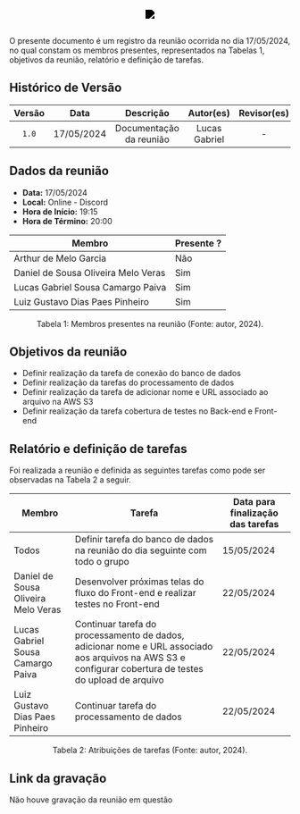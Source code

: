 <br/>
<div style="display: flex; flex-direction: column; justify-content: center; align-items:center;">
    <img src="https://dansousamelo.github.io/RQ_ISP/assets/backlog/BACKLOG-ICON.png" style="filter: brightness(0%);" />
</div>
<br/>
<p align="flex-direction: column; justify">
O presente documento é um registro da reunião ocorrida no dia 17/05/2024, no qual constam os membros presentes,
representados na Tabelas 1, objetivos da reunião, relatório e definição de tarefas.</p>

## Histórico de Versão

| Versão |    Data    |        Descrição        |   Autor(es)   | Revisor(es) |
| :----: | :--------: | :---------------------: | :-----------: | :---------: |
| `1.0`  | 17/05/2024 | Documentação da reunião | Lucas Gabriel |      -      |

## Dados da reunião

- **Data:** 17/05/2024
- **Local:** Online - Discord
- **Hora de Início:** 19:15
- **Hora de Término:** 20:00

| Membro                              | Presente ? |
| ----------------------------------- | ---------- |
| Arthur de Melo Garcia               | Não        |
| Daniel de Sousa Oliveira Melo Veras | Sim        |
| Lucas Gabriel Sousa Camargo Paiva   | Sim        |
| Luiz Gustavo Dias Paes Pinheiro     | Sim        |
<div style="text-align: center">
<p> Tabela 1: Membros presentes na reunião (Fonte: autor, 2024). </p>
</div>

## Objetivos da reunião

- Definir realização da tarefa de conexão do banco de dados
- Definir realização da tarefas do processamento de dados
- Definir realização da tarefa de adicionar nome e URL associado ao arquivo na AWS S3
- Definir realização da tarefa cobertura de testes no Back-end e Front-end

## Relatório e definição de tarefas

Foi realizada a reunião e definida as seguintes tarefas como pode ser observadas na Tabela 2 a seguir.

| Membro                              | Tarefa                                                                                                                                                  | Data para finalização das tarefas |
| ----------------------------------- | ------------------------------------------------------------------------------------------------------------------------------------------------------- | --------------------------------- |
| Todos                               | Definir tarefa do banco de dados na reunião do dia seguinte com todo o grupo                                                                            | 15/05/2024                        |
| Daniel de Sousa Oliveira Melo Veras | Desenvolver próximas telas do fluxo do Front-end e realizar testes no Front-end                                                                         | 22/05/2024                        |
| Lucas Gabriel Sousa Camargo Paiva   | Continuar tarefa do processamento de dados, adicionar nome e URL associado aos arquivos na AWS S3 e configurar cobertura de testes do upload de arquivo | 22/05/2024                        |
| Luiz Gustavo Dias Paes Pinheiro     | Continuar tarefa do processamento de dados                                                                                                              | 22/05/2024                        |
<div style="text-align: center">
<p> Tabela 2: Atribuições de tarefas (Fonte: autor, 2024). </p>
</div>

## Link da gravação

Não houve gravação da reunião em questão